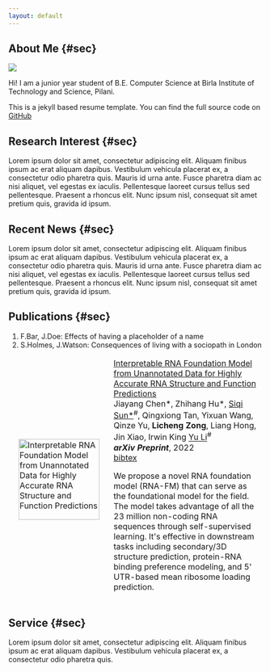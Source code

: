 ```yaml
---
layout: default
---
```


## About Me {#sec} 

<img class="profile-picture" src="sherlock.jpg">

Hi! I am a junior year student of B.E. Computer Science at Birla Institute of Technology and Science, Pilani.

This is a jekyll based resume template. You can find the full source code on [GitHub](https://github.com/bk2dcradle/researcher)

## Research Interest {#sec}

Lorem ipsum dolor sit amet, consectetur adipiscing elit. Aliquam finibus ipsum ac erat aliquam dapibus. Vestibulum vehicula placerat ex, a consectetur odio pharetra quis. Mauris id urna ante. Fusce pharetra diam ac nisi aliquet, vel egestas ex iaculis. Pellentesque laoreet cursus tellus sed pellentesque. Praesent a rhoncus elit. Nunc ipsum nisl, consequat sit amet pretium quis, gravida id ipsum.

## Recent News {#sec}

Lorem ipsum dolor sit amet, consectetur adipiscing elit. Aliquam finibus ipsum ac erat aliquam dapibus. Vestibulum vehicula placerat ex, a consectetur odio pharetra quis. Mauris id urna ante. Fusce pharetra diam ac nisi aliquet, vel egestas ex iaculis. Pellentesque laoreet cursus tellus sed pellentesque. Praesent a rhoncus elit. Nunc ipsum nisl, consequat sit amet pretium quis, gravida id ipsum.

## Publications {#sec}

1. F.Bar, J.Doe: Effects of having a placeholder of a name
2. S.Holmes, J.Watson: Consequences of living with a sociopath in London

<table style="width:100%;border:0px;border-spacing:0px;border-collapse:separate;margin-right:auto;margin-left:auto;"><tbody>
<tr>
<td style="padding:20px;width:160px;vertical-align:middle">
  <img src="images/chen2022interpretable.png" alt="Interpretable RNA Foundation Model from Unannotated Data for Highly Accurate RNA Structure and Function Predictions" width="160" style="border-style: none">
</td>
<td width="0%" valign="middle">
  <a href="https://arxiv.org/abs/2204.00300">
    <papertitle>Interpretable RNA Foundation Model from Unannotated Data for Highly Accurate RNA Structure and Function Predictions</papertitle>
  </a>
  <br>
  Jiayang Chen*, Zhihang Hu*, <a href="https://intersun.github.io/">Siqi Sun*</a><sup>#</sup>, Qingxiong Tan, Yixuan Wang, Qinze Yu, 
  <strong>Licheng Zong</strong>, Liang Hong, Jin Xiao, Irwin King 
  <a href="https://liyu95.com/">Yu Li</a><sup>#</sup>
  <br/>
  <em><strong>arXiv Preprint</strong></em>, 2022
  <br>
  <a href="data/chen2022interpretable">bibtex</a>
  <p>We propose a novel RNA foundation model (RNA-FM) that can serve as the foundational model for the field. 
    The model takes advantage of all the 23 million non-coding RNA sequences through self-supervised learning.
    It's effective in downstream tasks including secondary/3D structure prediction, protein-RNA binding preference modeling, and 5' UTR-based mean ribosome loading prediction.</p>
</td>
</tr>
</tbody></table>

## Service {#sec}

Lorem ipsum dolor sit amet, consectetur adipiscing elit. Aliquam finibus ipsum ac erat aliquam dapibus. Vestibulum vehicula placerat ex, a consectetur odio pharetra quis.


<!-- ## Typography

This is a [link](http://google.com). Something *italics* and something **bold**.

Here is a table

Year | Award | Category
-----|-------|--------
2014 | Emmy  | Won Outstanding Lead Actor in a miniseries or a movie
2015 | BAFTA | Nominated for Best Leading Actor for Sherlock
2014 | Satellite | Won Best Actor miniseries or television film

Here is a horizontal rule

---

Here is a blockquote

> To a great mind, nothing is little

## References

* Foo Bar: Head of Department, Placeholder Names, Lorem
* John Doe: Associate Professor, Department of Computer Science, Ipsum -->
